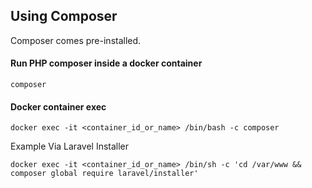 ## Using Composer

Composer comes pre-installed.

#### Run PHP composer inside a docker container
```
composer
```

#### Docker container exec

```
docker exec -it <container_id_or_name> /bin/bash -c composer
```

Example Via Laravel Installer

```
docker exec -it <container_id_or_name> /bin/sh -c 'cd /var/www && composer global require laravel/installer'
```

